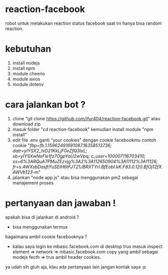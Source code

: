 # reaction-facebook
robot untuk melakukan reaction status facebook
saat ini hanya bisa random reaction.

# kebutuhan
1. install nodejs
2. install npm
3. module cheerio
4. module axios
6. module dotenv

# cara jalankan bot ?
1. clone "git clone https://github.com/ifur404/reaction-facebook.git" atau download zip
2. masuk folder "cd reaction-facebook" kemudian install module "npm install"
3. edit file .env ganti "your cookies" dengan cookie facebookmu contoh cookie "_fbp=fb.1.15962491691087.16358513736; datr=yIYSX2_hiD21KkLjF0eZfQ3IxL; sb=yIYSXwNoFle1fz7OgpYaU2wVpq; c_user=100007116703410; xs=6%3ARQuA7PMuZEzvjg%3A2%3A112650904%3A11112%3A11126; fr=s.AWXsbDasftYuSEIH6tFJT21JBRXTYrI.BfEobI.kK.F83.0.120.BfOj12fX.AWVb123-m_"
4. jalankan "node app.js" atau bisa menggunakan pm2 sebagai manajement proses


# pertanyaan dan jawaban !
apakah bisa di jalankan di android ? 
* bisa menggunakan termux

bagaimana ambil cookie facebooknya ?
* kalau saya login ke mbasic.facebook.com di desktop trus masuk inspect element => network => mbasic.facebook.com copy yang ambil sebagai modejs fecth => trus ambil header cookies.

ya udah sih gtuh aja, klau ada pertanyaan lain jangan kontak saya :p
